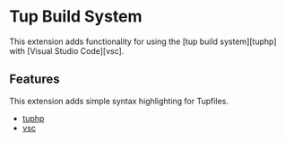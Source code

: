 # Tup Build System

This extension adds functionality for using the [tup build system][tuphp] with [Visual Studio Code][vsc].

## Features

This extension adds simple syntax highlighting for Tupfiles.

* [tuphp](http://gittup.org/tup/)
* [vsc](https://code.visualstudio.comhttps://code.visualstudio.com)
